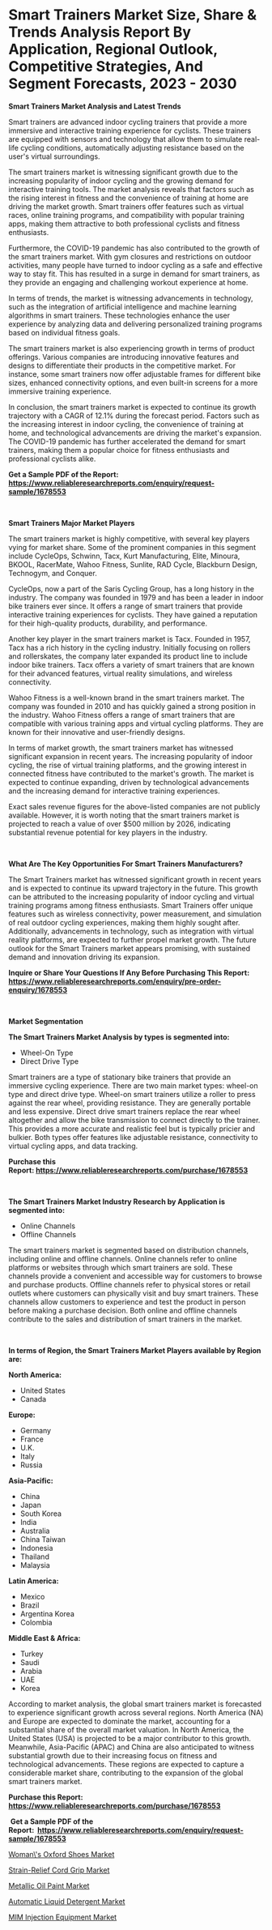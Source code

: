 <p><h1>Smart Trainers Market Size, Share & Trends Analysis Report By Application, Regional Outlook, Competitive Strategies, And Segment Forecasts, 2023 - 2030</h1></p><p><strong>Smart Trainers Market Analysis and Latest Trends</strong></p>
<p><p>Smart trainers are advanced indoor cycling trainers that provide a more immersive and interactive training experience for cyclists. These trainers are equipped with sensors and technology that allow them to simulate real-life cycling conditions, automatically adjusting resistance based on the user's virtual surroundings.</p><p>The smart trainers market is witnessing significant growth due to the increasing popularity of indoor cycling and the growing demand for interactive training tools. The market analysis reveals that factors such as the rising interest in fitness and the convenience of training at home are driving the market growth. Smart trainers offer features such as virtual races, online training programs, and compatibility with popular training apps, making them attractive to both professional cyclists and fitness enthusiasts.</p><p>Furthermore, the COVID-19 pandemic has also contributed to the growth of the smart trainers market. With gym closures and restrictions on outdoor activities, many people have turned to indoor cycling as a safe and effective way to stay fit. This has resulted in a surge in demand for smart trainers, as they provide an engaging and challenging workout experience at home.</p><p>In terms of trends, the market is witnessing advancements in technology, such as the integration of artificial intelligence and machine learning algorithms in smart trainers. These technologies enhance the user experience by analyzing data and delivering personalized training programs based on individual fitness goals.</p><p>The smart trainers market is also experiencing growth in terms of product offerings. Various companies are introducing innovative features and designs to differentiate their products in the competitive market. For instance, some smart trainers now offer adjustable frames for different bike sizes, enhanced connectivity options, and even built-in screens for a more immersive training experience.</p><p>In conclusion, the smart trainers market is expected to continue its growth trajectory with a CAGR of 12.1% during the forecast period. Factors such as the increasing interest in indoor cycling, the convenience of training at home, and technological advancements are driving the market's expansion. The COVID-19 pandemic has further accelerated the demand for smart trainers, making them a popular choice for fitness enthusiasts and professional cyclists alike.</p></p>
<p><strong>Get a Sample PDF of the Report:&nbsp; <a href="https://www.reliableresearchreports.com/enquiry/request-sample/1678553">https://www.reliableresearchreports.com/enquiry/request-sample/1678553</a></strong></p>
<p>&nbsp;</p>
<p><strong>Smart Trainers Major Market Players</strong></p>
<p><p>The smart trainers market is highly competitive, with several key players vying for market share. Some of the prominent companies in this segment include CycleOps, Schwinn, Tacx, Kurt Manufacturing, Elite, Minoura, BKOOL, RacerMate, Wahoo Fitness, Sunlite, RAD Cycle, Blackburn Design, Technogym, and Conquer.</p><p>CycleOps, now a part of the Saris Cycling Group, has a long history in the industry. The company was founded in 1979 and has been a leader in indoor bike trainers ever since. It offers a range of smart trainers that provide interactive training experiences for cyclists. They have gained a reputation for their high-quality products, durability, and performance.</p><p>Another key player in the smart trainers market is Tacx. Founded in 1957, Tacx has a rich history in the cycling industry. Initially focusing on rollers and rollerskates, the company later expanded its product line to include indoor bike trainers. Tacx offers a variety of smart trainers that are known for their advanced features, virtual reality simulations, and wireless connectivity.</p><p>Wahoo Fitness is a well-known brand in the smart trainers market. The company was founded in 2010 and has quickly gained a strong position in the industry. Wahoo Fitness offers a range of smart trainers that are compatible with various training apps and virtual cycling platforms. They are known for their innovative and user-friendly designs.</p><p>In terms of market growth, the smart trainers market has witnessed significant expansion in recent years. The increasing popularity of indoor cycling, the rise of virtual training platforms, and the growing interest in connected fitness have contributed to the market's growth. The market is expected to continue expanding, driven by technological advancements and the increasing demand for interactive training experiences.</p><p>Exact sales revenue figures for the above-listed companies are not publicly available. However, it is worth noting that the smart trainers market is projected to reach a value of over $500 million by 2026, indicating substantial revenue potential for key players in the industry.</p></p>
<p>&nbsp;</p>
<p><strong>What Are The Key Opportunities For Smart Trainers Manufacturers?</strong></p>
<p><p>The Smart Trainers market has witnessed significant growth in recent years and is expected to continue its upward trajectory in the future. This growth can be attributed to the increasing popularity of indoor cycling and virtual training programs among fitness enthusiasts. Smart Trainers offer unique features such as wireless connectivity, power measurement, and simulation of real outdoor cycling experiences, making them highly sought after. Additionally, advancements in technology, such as integration with virtual reality platforms, are expected to further propel market growth. The future outlook for the Smart Trainers market appears promising, with sustained demand and innovation driving its expansion.</p></p>
<p><strong>Inquire or Share Your Questions If Any Before Purchasing This Report: <a href="https://www.reliableresearchreports.com/enquiry/pre-order-enquiry/1678553">https://www.reliableresearchreports.com/enquiry/pre-order-enquiry/1678553</a></strong></p>
<p>&nbsp;</p>
<p><strong>Market Segmentation</strong></p>
<p><strong>The Smart Trainers Market Analysis by types is segmented into:</strong></p>
<p><ul><li>Wheel-On Type</li><li>Direct Drive Type</li></ul></p>
<p><p>Smart trainers are a type of stationary bike trainers that provide an immersive cycling experience. There are two main market types: wheel-on type and direct drive type. Wheel-on smart trainers utilize a roller to press against the rear wheel, providing resistance. They are generally portable and less expensive. Direct drive smart trainers replace the rear wheel altogether and allow the bike transmission to connect directly to the trainer. This provides a more accurate and realistic feel but is typically pricier and bulkier. Both types offer features like adjustable resistance, connectivity to virtual cycling apps, and data tracking.</p></p>
<p><strong>Purchase this Report:&nbsp;<a href="https://www.reliableresearchreports.com/purchase/1678553">https://www.reliableresearchreports.com/purchase/1678553</a></strong></p>
<p>&nbsp;</p>
<p><strong>The Smart Trainers Market Industry Research by Application is segmented into:</strong></p>
<p><ul><li>Online Channels</li><li>Offline Channels</li></ul></p>
<p><p>The smart trainers market is segmented based on distribution channels, including online and offline channels. Online channels refer to online platforms or websites through which smart trainers are sold. These channels provide a convenient and accessible way for customers to browse and purchase products. Offline channels refer to physical stores or retail outlets where customers can physically visit and buy smart trainers. These channels allow customers to experience and test the product in person before making a purchase decision. Both online and offline channels contribute to the sales and distribution of smart trainers in the market.</p></p>
<p>&nbsp;</p>
<p><strong>In terms of Region, the Smart Trainers Market Players available by Region are:</strong></p>
<p>
    <p> <strong> North America: </strong>
        <ul>
            <li>United States</li>
            <li>Canada</li>
        </ul>
        </p> 
    <p> <strong> Europe: </strong>
        <ul>
            <li>Germany</li>
            <li>France</li>
            <li>U.K.</li>
            <li>Italy</li>
            <li>Russia</li>
        </ul>
        </p> 
    <p> <strong> Asia-Pacific: </strong>
        <ul>
            <li>China</li>
            <li>Japan</li>
            <li>South Korea</li>
            <li>India</li>
            <li>Australia</li>
            <li>China Taiwan</li>
            <li>Indonesia</li>
            <li>Thailand</li>
            <li>Malaysia</li>
        </ul>
        </p> 
    <p> <strong> Latin America: </strong>
        <ul>
            <li>Mexico</li>
            <li>Brazil</li>
            <li>Argentina Korea</li>
            <li>Colombia</li>
        </ul>
        </p> 
    <p> <strong> Middle East & Africa: </strong>
        <ul>
            <li>Turkey</li>
            <li>Saudi</li>
            <li>Arabia</li>
            <li>UAE</li>
            <li>Korea</li>
        </ul>
    </p>
    </p>
<p><p>According to market analysis, the global smart trainers market is forecasted to experience significant growth across several regions. North America (NA) and Europe are expected to dominate the market, accounting for a substantial share of the overall market valuation. In North America, the United States (USA) is projected to be a major contributor to this growth. Meanwhile, Asia-Pacific (APAC) and China are also anticipated to witness substantial growth due to their increasing focus on fitness and technological advancements. These regions are expected to capture a considerable market share, contributing to the expansion of the global smart trainers market.</p></p>
<p><strong>Purchase this Report: <a href="https://www.reliableresearchreports.com/purchase/1678553">https://www.reliableresearchreports.com/purchase/1678553</a></strong></p>
<p>&nbsp;<strong>Get a Sample PDF of the Report:&nbsp;&nbsp;<a href="https://www.reliableresearchreports.com/enquiry/request-sample/1678553">https://www.reliableresearchreports.com/enquiry/request-sample/1678553</a></strong></p>
<p><strong></strong></p>
<p><p><a href="https://github.com/lilstefpacute/Market-Research-Report-List-1/blob/main/womans-oxford-shoes-market.md">Woman\'s Oxford Shoes Market</a></p><p><a href="https://www.linkedin.com/pulse/strain-relief-cord-grip-market-size-share-amp-trends-analysis-report-wsfsf/">Strain-Relief Cord Grip Market</a></p><p><a href="https://medium.com/@sarademiri71/metallic-oil-paint-market-size-growth-forecast-2023-2030-e48b9fad79ab">Metallic Oil Paint Market</a></p><p><a href="https://github.com/rexevange/Market-Research-Report-List-1/blob/main/automatic-liquid-detergent-market.md">Automatic Liquid Detergent Market</a></p><p><a href="https://www.linkedin.com/pulse/decoding-mim-injection-equipment-market-deep-dive-latest-twwnf/">MIM Injection Equipment Market</a></p></p>